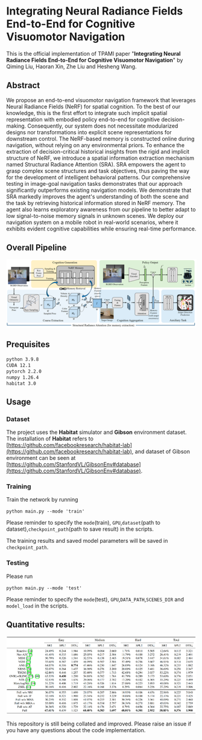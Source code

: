 **Integrating Neural Radiance Fields End-to-End for Cognitive Visuomotor Navigation**
==============================================================================================================================
This is the official implementation of TPAMI paper "**Integrating Neural Radiance Fields End-to-End for Cognitive Visuomotor Navigation**" by Qiming Liu, Haoran Xin, Zhe Liu and Hesheng Wang. 


## Abstract

We propose an end-to-end visuomotor navigation framework that leverages Neural Radiance Fields (NeRF) for spatial cognition. To the best of our knowledge, this is the first effort to integrate such implicit spatial representation with embodied policy end-to-end for cognitive decision-making. Consequently, our system does not necessitate modularized designs nor transformations into explicit scene representations for downstream control. The NeRF-based memory is constructed online during navigation, without relying on any environmental priors. To enhance the extraction of decision-critical historical insights from the rigid and implicit structure of NeRF, we introduce a spatial information extraction mechanism named Structural Radiance Attention (SRA). SRA empowers the agent to grasp complex scene structures and task objectives, thus paving the way for the development of intelligent behavioral patterns. Our comprehensive testing in image-goal navigation tasks demonstrates that our approach significantly outperforms existing navigation models. We demonstrate that SRA markedly improves the agent's understanding of both the scene and the task by retrieving historical information stored in NeRF memory. The agent also learns exploratory awareness from our pipeline to better adapt to low signal-to-noise memory signals in unknown scenes. We deploy our navigation system on a mobile robot in real-world scenarios, where it exhibits evident cognitive capabilities while ensuring real-time performance. 

## Overall Pipeline

![](doc/network.png)

## Prequisites
    python 3.9.8
    CUDA 12.1
    pytorch 2.2.0  
    numpy 1.26.4  
    habitat 3.0


## Usage
### Dataset
The project uses the **Habitat** simulator and **Gibson** environment dataset. The installation of **Habitat** refers to [https://github.com/facebookresearch/habitat-lab](https://github.com/facebookresearch/habitat-lab), and dataset of Gibson environment can be seen at [https://github.com/StanfordVL/GibsonEnv#database](https://github.com/StanfordVL/GibsonEnv#database). 


### Training
Train the network by running 
    
    python main.py --mode 'train'   

Please reminder to specify the `mode`(train), `GPU`,`dataset`(path to dataset),`checkpoint_path`(path to save result) in the scripts.

The training results and saved model parameters will be saved in `checkpoint_path`.

### Testing

Please run 

    python main.py --mode 'test'

Please reminder to specify the `mode`(test), `GPU`,`DATA_PATH`,`SCENES_DIR` and  `model_load` in the scripts.



## Quantitative results:
![](doc/result.png)

This repository is still being collated and improved. Please raise an issue if you have any questions about the code implementation.

